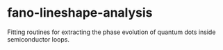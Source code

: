 # fano-lineshape-analysis
Fitting routines for extracting the phase evolution of quantum dots inside semiconductor loops.
